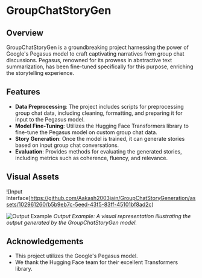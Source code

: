 # GroupChatStoryGen

## Overview
GroupChatStoryGen is a groundbreaking project harnessing the power of Google's Pegasus model to craft captivating narratives from group chat discussions. Pegasus, renowned for its prowess in abstractive text summarization, has been fine-tuned specifically for this purpose, enriching the storytelling experience. 

## Features
- **Data Preprocessing**: The project includes scripts for preprocessing group chat data, including cleaning, formatting, and preparing it for input to the Pegasus model.
- **Model Fine-Tuning**: Utilizes the Hugging Face Transformers library to fine-tune the Pegasus model on custom group chat data.
- **Story Generation**: Once the model is trained, it can generate stories based on input group chat conversations.
- **Evaluation**: Provides methods for evaluating the generated stories, including metrics such as coherence, fluency, and relevance.

  
## Visual Assets
![Input Interface]https://github.com/Aakash2003jain/GroupChatStoryGeneration/assets/102961260/b5b9eb7c-5eed-43f5-83ff-45101bf8ad2c)

![Output Example](https://github.com/Aakash2003jain/Content-based-Movie-Recommendation-system/assets/102961260/44897070-a1c1-4b17-853c-43396366f68e)
*Output Example: A visual representation illustrating the output generated by the GroupChatStoryGen model.*


## Acknowledgements
- This project utilizes the Google's Pegasus model.
- We thank the Hugging Face team for their excellent Transformers library.


